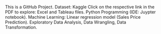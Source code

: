 This is a GitHub Project. Dataset: Kaggle
Click on the respective link in the PDF to explore:
Excel and Tableau files.
Python Programming (IDE: Juypter notebook).
Machine Learning: Linear regression model (Sales Price Prediction).
Exploratory Data Analysis, Data Wrangling, Data Transformation.
